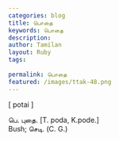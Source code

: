 ```yaml
---
categories: blog
title: பொதை
keywords: பொதை
description: 
author: Tamilan
layout: Ruby
tags: 
 
permalink: பொதை
featured: /images/ttak-48.png
---
```

  
[ potai ]  
  
பெ. புதை. [T. poda, K.pode.]  
Bush; செடி. (C. G.)